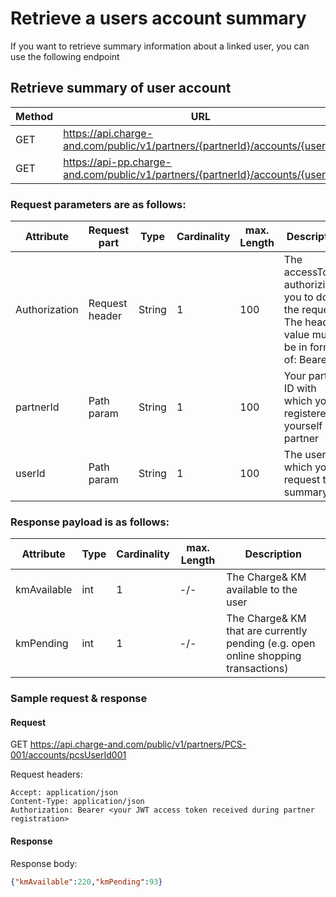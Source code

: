 # Retrieve a users account summary

If you want to retrieve summary information about a linked user, you can use the following endpoint

## Retrieve summary of user account

| Method           | URL                                                   | Environment                          
|------------------|-------------------------------------------------------|--------------|
| GET              | https://api.charge-and.com/public/v1/partners/{partnerId}/accounts/{userId} | Production
| GET              | https://api-pp.charge-and.com/public/v1/partners/{partnerId}/accounts/{userId} | Pre Production

### Request parameters are as follows:

| Attribute     | Request part  | Type                               | Cardinality | max. Length | Description 
|---------------|---------------|------------------------------------|-------------|-------------|---------------------------------------------------------------------------------------------------|
| Authorization |Request header | String                             |1            |100          | The accessToken authorizing you to do the request. The header value must be in form of: Bearer <accessToken>
| partnerId     |Path param     | String                             |1            |100          | Your partner ID with which you registered yourself as a partner
| userId        |Path param     | String                             |1            |100          | The user for which you request the summary

### Response payload is as follows:

| Attribute      | Type                               | Cardinality | max. Length | Description 
|----------------|------------------------------------|-------------|-------------|---------------------------------------------------------------------------------------------------|
| kmAvailable    |int                                 |1            | -/-         | The Charge& KM available to the user
| kmPending      |int                                 |1            | -/-         | The Charge& KM that are currently pending (e.g. open online shopping transactions)

### Sample request & response

#### Request

   GET https://api.charge-and.com/public/v1/partners/PCS-001/accounts/pcsUserId001

   Request headers:
```
Accept: application/json
Content-Type: application/json
Authorization: Bearer <your JWT access token received during partner registration>
```

#### Response

Response body:
```json
{"kmAvailable":220,"kmPending":93}
```

